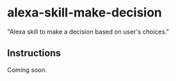 # alexa-skill-make-decision
"Alexa skill to make a decision based on user's choices."

## Instructions
Coming soon.
